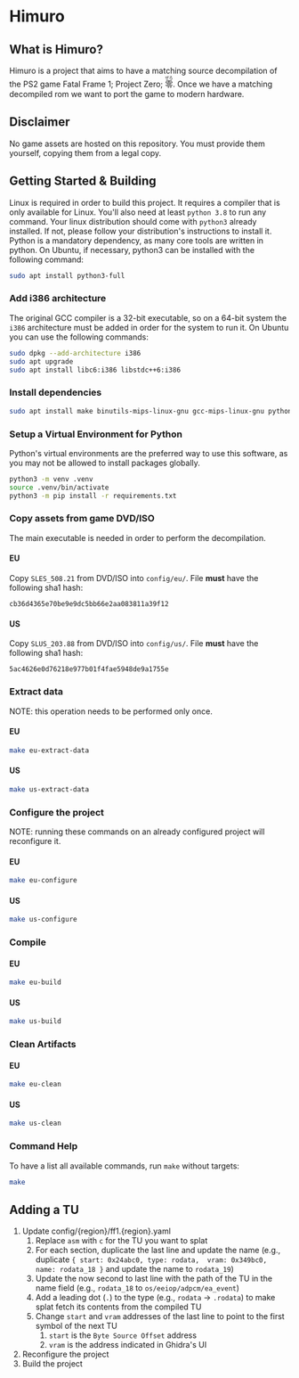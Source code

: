 # Himuro
## What is Himuro?
Himuro is a project that aims to have a matching source decompilation of the PS2 game Fatal Frame 1; Project Zero; <ruby>零<rt>ぜろ</rt></ruby>. Once we have a matching decompiled rom we want to port the game to modern hardware.

## Disclaimer
No game assets are hosted on this repository. You must provide them yourself, copying them from a legal copy.


## Getting Started & Building
Linux is required in order to build this project. It requires a compiler that is only available for Linux. You'll also need at least `python 3.8` to run any command. Your linux distribution should come with `python3` already installed. If not, please follow your distribution's instructions to install it. Python is a mandatory dependency, as many core tools are written in python. On Ubuntu, if necessary, python3 can be installed with the following command:
```bash
sudo apt install python3-full
```

### Add i386 architecture
The original GCC compiler is a 32-bit executable, so on a 64-bit system the `i386` architecture must be added in order for the system to run it. On Ubuntu you can use the following commands:
```bash
sudo dpkg --add-architecture i386
sudo apt upgrade
sudo apt install libc6:i386 libstdc++6:i386
```

### Install dependencies
```bash
sudo apt install make binutils-mips-linux-gnu gcc-mips-linux-gnu python3-venv
```

### Setup a Virtual Environment for Python
Python's virtual environments are the preferred way to use this software, as you may not be allowed to install packages globally. 
```bash
python3 -m venv .venv
source .venv/bin/activate
python3 -m pip install -r requirements.txt
```

### Copy assets from game DVD/ISO
The main executable is needed in order to perform the decompilation.
#### EU
Copy `SLES_508.21` from DVD/ISO into `config/eu/`. File **must** have the following sha1 hash:
```
cb36d4365e70be9e9dc5bb66e2aa083811a39f12
```


#### US
Copy `SLUS_203.88` from DVD/ISO into `config/us/`. File **must** have the following sha1 hash:
```
5ac4626e0d76218e977b01f4fae5948de9a1755e
```

### Extract data
NOTE: this operation needs to be performed only once.
#### EU
```bash
make eu-extract-data
```

#### US
```bash
make us-extract-data
```

### Configure the project
NOTE: running these commands on an already configured project will reconfigure it.
#### EU
```bash
make eu-configure
```

#### US
```bash
make us-configure
```

### Compile
#### EU
```bash
make eu-build
```

#### US
```bash
make us-build
```

### Clean Artifacts
#### EU
```bash
make eu-clean
```

#### US
```bash
make us-clean
```

### Command Help
To have a list all available commands, run `make` without targets:
```bash
make
```

## Adding a TU
1. Update config/{region}/ff1.{region}.yaml 
   1. Replace `asm` with `c` for the TU you want to splat
   2. For each section, duplicate the last line and update the name (e.g., duplicate `{ start: 0x24abc0, type: rodata,  vram: 0x349bc0, name: rodata_18 }`
      and update the name to `rodata_19`)
   3. Update the now second to last line with the path of the TU in the name field (e.g., `rodata_18` to `os/eeiop/adpcm/ea_event`)
   4. Add a leading dot (`.`) to the type (e.g., `rodata` -> `.rodata`) to make splat fetch its contents from the compiled TU
   5. Change `start` and `vram` addresses of the last line to point to the first symbol of the next TU
      1. `start` is the `Byte Source Offset` address
      2. `vram` is the address indicated in Ghidra's UI
2. Reconfigure the project
3. Build the project

